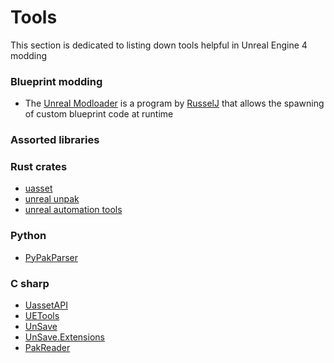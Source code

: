 # Tools

This section is dedicated to listing down tools helpful in Unreal Engine 4 modding
### Blueprint modding
  - The [Unreal Modloader](https://github.com/RussellJerome/UnrealModLoader) is a program by [RusselJ]() that allows the spawning of custom blueprint code at runtime

### Assorted libraries
  ### Rust crates
  - [uasset](https://docs.rs/uasset)
  - [unreal unpak](https://docs.rs/rust-unreal-unpak)
  - [unreal automation tools](https://docs.rs/cargo-uat)
  ### Python
  - [PyPakParser](https://pypi.org/project/PyPAKParser/)
  ### C sharp
  - [UassetAPI](https://github.com/atenfyr/UAssetAPI)
  - [UETools](https://github.com/UETools/UETools)
  - [UnSave](https://www.nuget.org/packages/UnSave)
  - [UnSave.Extensions](https://www.nuget.org/packages/UnSave.Extensions)
  - [PakReader](https://www.nuget.org/packages/PakReader/)